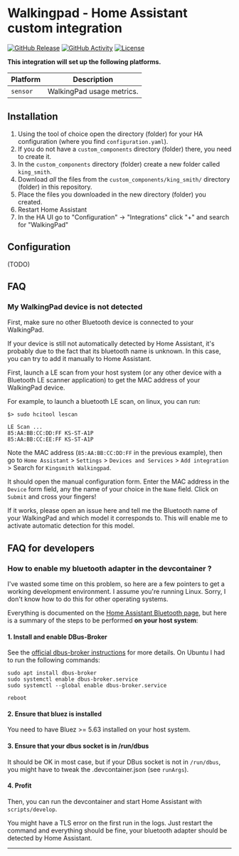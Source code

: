 # Walkingpad - Home Assistant custom integration

[![GitHub Release][releases-shield]][releases]
[![GitHub Activity][commits-shield]][commits]
[![License][license-shield]](LICENSE)


**This integration will set up the following platforms.**

Platform | Description
-- | --
`sensor` | WalkingPad usage metrics.

## Installation

1. Using the tool of choice open the directory (folder) for your HA configuration (where you find `configuration.yaml`).
1. If you do not have a `custom_components` directory (folder) there, you need to create it.
1. In the `custom_components` directory (folder) create a new folder called `king_smith`.
1. Download _all_ the files from the `custom_components/king_smith/` directory (folder) in this repository.
1. Place the files you downloaded in the new directory (folder) you created.
1. Restart Home Assistant
1. In the HA UI go to "Configuration" -> "Integrations" click "+" and search for "WalkingPad"

## Configuration

(TODO)


<!---->

## FAQ

### My WalkingPad device is not detected

First, make sure no other Bluetooth device is connected to your WalkingPad.

If your device is still not automatically detected by Home Assistant, it's
probably due to the fact that its bluetooth name is unknown. In this
case, you can try to add it manually to Home Assistant.

First, launch a LE scan from your host system (or any other device with a
Bluetooth LE scanner application) to get the MAC address of your WalkingPad
device.

For example, to launch a bluetooth LE scan, on linux, you can run:
```
$> sudo hcitool lescan

LE Scan ...
85:AA:BB:CC:DD:FF KS-ST-A1P
85:AA:BB:CC:EE:FF KS-ST-A1P
```

Note the MAC address (`85:AA:BB:CC:DD:FF` in the previous example), then go to
`Home Assistant` > `Settings` > `Devices and Services` > `Add integration` > Search for `Kingsmith Walkingpad`.

It should open the manual configuration form. Enter the MAC address in the
`Device` form field, any the name of your choice in the `Name` field.
Click on `Submit` and cross your fingers!

If it works, please open an issue here and tell me the Bluetooth name of your
WalkingPad and which model it corresponds to. This will enable me to activate
automatic detection for this model.

## FAQ for developers

### How to enable my bluetooth adapter in the devcontainer ?

I've wasted some time on this problem, so here are a few pointers to get a working development environment.
I assume you're running Linux. Sorry, I don't know how to do this for other operating systems.

Everything is documented on the [Home Assistant Bluetooth page](https://www.home-assistant.io/integrations/bluetooth#additional-details-for-container-core-and-supervised-installs), but here is a summary of the
steps to be performed **on your host system**:

#### 1. Install and enable DBus-Broker

See the [official dbus-broker instructions](https://github.com/bus1/dbus-broker/wiki) for more details. On Ubuntu I had to run the following commands:

```
sudo apt install dbus-broker
sudo systemctl enable dbus-broker.service
sudo systemctl --global enable dbus-broker.service

reboot
````

#### 2. Ensure that bluez is installed

You need to have Bluez >= 5.63 installed on your host system.

#### 3. Ensure that your dbus socket is in /run/dbus

It should be OK in most case, but if your DBus socket is not
in `/run/dbus`, you might have to tweak the .devcontainer.json (see `runArgs`).


#### 4. Profit

Then, you can run the devcontainer and start Home Assistant with `scripts/develop`.

You might have a TLS error on the first run in the logs. Just restart the command and everything should be fine, your bluetooth adapter should be detected by Home Assistant.



***

[commits-shield]: https://img.shields.io/github/commit-activity/y/madmatah/hass-walkingpad.svg?style=for-the-badge
[commits]: https://github.com/madmatah/hass-walkingpad/commits/main
[license-shield]: https://img.shields.io/github/license/madmatah/hass-walkingpad.svg?style=for-the-badge
[releases-shield]: https://img.shields.io/github/release/madmatah/hass-walkingpad.svg?style=for-the-badge
[releases]: https://github.com/madmatah/hass-walkingpad/releases
